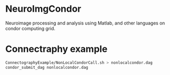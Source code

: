 NeuroImgCondor
====================

Neuroimage processing and analysis using Matlab, and other languages on condor computing grid.

# Connectraphy example
```bash
ConnectographyExample/NonLocalCondorCall.sh > nonlocalcondor.dag
condor_submit_dag nonlocalcondor.dag
```
